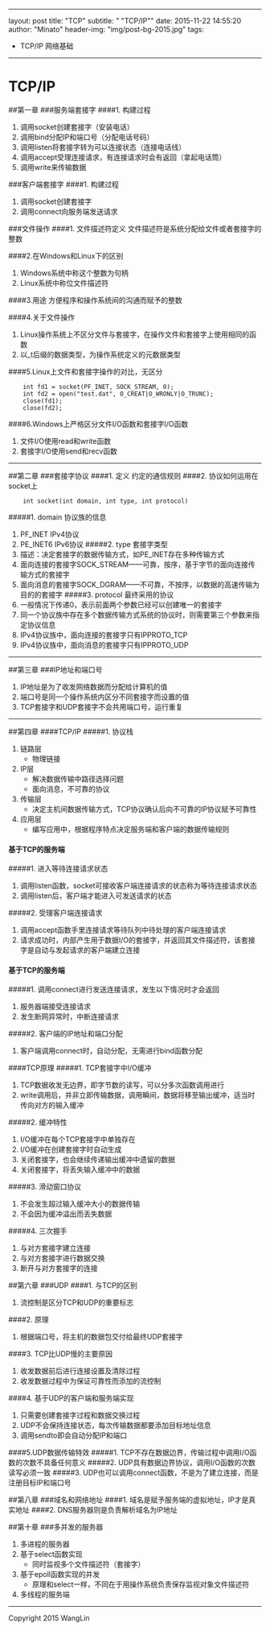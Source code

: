 
---
layout: post
title: "TCP"
subtitle: " \"TCP/IP\""
date: 2015-11-22 14:55:20
author: "Minato"
header-img: "img/post-bg-2015.jpg"
tags:
- TCP/IP 网络基础
---

# TCP/IP

##第一章
###服务端套接字
####1. 构建过程
1. 调用socket创建套接字（安装电话）
2. 调用bind分配IP和端口号（分配电话号码）
3. 调用listen将套接字转为可以连接状态（连接电话线）
4. 调用accept受理连接请求，有连接请求时会有返回（拿起电话筒）
5. 调用write来传输数据

###客户端套接字
####1. 构建过程
1. 调用socket创建套接字
2. 调用connect向服务端发送请求


###文件操作
####1. 文件描述符定义
文件描述符是系统分配给文件或者套接字的整数

####2.在Windows和Linux下的区别
1. Windows系统中称这个整数为句柄
2. Linux系统中称位文件描述符

####3.用途
方便程序和操作系统间的沟通而赋予的整数

####4.关于文件操作
1. Linux操作系统上不区分文件与套接字，在操作文件和套接字上使用相同的函数
2. 以_t后缀的数据类型，为操作系统定义的元数据类型

####5.Linux上文件和套接字操作的对比，无区分

        int fd1 = socket(PF_INET, SOCK_STREAM, 0);
        int fd2 = open("test.dat", O_CREAT|O_WRONLY|O_TRUNC);
        close(fd1);
        close(fd2);

####6.Windows上严格区分文件I/O函数和套接字I/O函数
1. 文件I/O使用read和write函数
2. 套接字I/O使用send和recv函数

-----

##第二章
###套接字协议
####1. 定义
约定的通信规则
####2. 协议如何运用在socket上

        int socket(int domain, int type, int protocol)
        
#####1. domain 协议族的信息
1. PF_INET IPv4协议
2. PE_INET6 IPv6协议
#####2. type 套接字类型
1. 描述：决定套接字的数据传输方式，如PE_INET存在多种传输方式
2. 面向连接的套接字SOCK_STREAM——可靠，按序，基于字节的面向连接传输方式的套接字
3. 面向消息的套接字SOCK_DGRAM——不可靠，不按序，以数据的高速传输为目的的套接字
#####3. protocol 最终采用的协议
1. 一般情况下传递0，表示前面两个参数已经可以创建唯一的套接字
2. 同一个协议族中存在多个数据传输方式系统的协议时，则需要第三个参数来指定协议信息
3. IPv4协议族中，面向连接的套接字只有IPPROTO_TCP
4. IPv4协议族中，面向消息的套接字只有IPPROTO_UDP

-----

##第三章
###IP地址和端口号
1. IP地址是为了收发网络数据而分配给计算机的值
2. 端口号是同一个操作系统内区分不同套接字而设置的值
3. TCP套接字和UDP套接字不会共用端口号，运行重复

-----

##第四章
####TCP/IP
#####1. 协议栈
1. 链路层
    + 物理链接
2. IP层
    + 解决数据传输中路径选择问题
    + 面向消息，不可靠的协议
3. 传输层
    + 决定主机间数据传输方式，TCP协议确认后向不可靠的IP协议赋予可靠性
4. 应用层
    + 编写应用中，根据程序特点决定服务端和客户端的数据传输规则

#### 基于TCP的服务端
#####1. 进入等待连接请求状态
1. 调用listen函数，socket可接收客户端连接请求的状态称为等待连接请求状态
2. 调用listen后，客户端才能进入可发送请求的状态

#####2. 受理客户端连接请求
1. 调用accept函数手里连接请求等待队列中待处理的客户端连接请求
2. 请求成功时，内部产生用于数据I/O的套接字，并返回其文件描述符，该套接字是自动与发起请求的客户端建立连接

#### 基于TCP的服务端
#####1. 调用connect进行发送连接请求，发生以下情况时才会返回
1. 服务器端接受连接请求
2. 发生断网异常时，中断连接请求

#####2. 客户端的IP地址和端口分配
1. 客户端调用connect时，自动分配，无需进行bind函数分配

####TCP原理
#####1. TCP套接字中I/O缓冲
1. TCP数据收发无边界，即字节数的读写，可以分多次函数调用进行
2. write调用后，并非立即传输数据，调用瞬间，数据将移至输出缓冲，适当时传向对方的输入缓冲
 
#####2. 缓冲特性
1. I/O缓冲在每个TCP套接字中单独存在
2. I/O缓冲在创建套接字时自动生成
3. 关闭套接字，也会继续传递输出缓冲中遗留的数据
4. 关闭套接字，将丢失输入缓冲中的数据

#####3. 滑动窗口协议
1. 不会发生超过输入缓冲大小的数据传输
2. 不会因为缓冲溢出而丢失数据

#####4. 三次握手
1. 与对方套接字建立连接
2. 与对方套接字进行数据交换
3. 断开与对方套接字的连接

##第六章
###UDP
####1. 与TCP的区别
1. 流控制是区分TCP和UDP的重要标志

####2. 原理
1. 根据端口号，将主机的数据包交付给最终UDP套接字

####3. TCP比UDP慢的主要原因
1. 收发数据前后进行连接设置及清除过程
2. 收发数据过程中为保证可靠性而添加的流控制

####4. 基于UDP的客户端和服务端实现
1. 只需要创建套接字过程和数据交换过程
2. UDP不会保持连接状态，每次传输数据都要添加目标地址信息
3. 调用sendto即会自动分配IP和端口

####5.UDP数据传输特效
#####1. TCP不存在数据边界，传输过程中调用I/O函数的次数不具备任何意义
#####2. UDP具有数据边界协议，调用I/O函数的次数读写必须一致
#####3. UDP也可以调用connect函数，不是为了建立连接，而是注册目标IP和端口号

##第八章
###域名和网络地址
####1. 域名是赋予服务端的虚拟地址，IP才是真实地址
####2. DNS服务器则是负责解析域名为IP地址

##第十章
###多并发的服务器
1. 多进程的服务器
2. 基于select函数实现
    * 同时监视多个文件描述符（套接字）
3. 基于epoll函数实现的并发
    * 原理和select一样，不同在于用操作系统负责保存监视对象文件描述符
4. 多线程的服务端






------

Copyright 2015 WangLin

<!-- create time: 2015-11-22 14:55:20  -->
